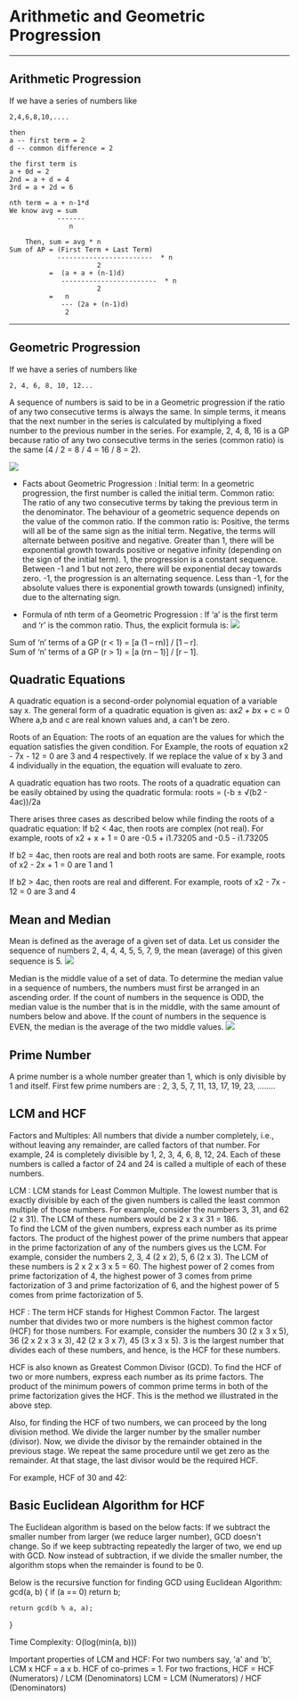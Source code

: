 # Arithmetic and Geometric Progression
---

## Arithmetic Progression
If we have a series of numbers like 
```
2,4,6,8,10,....

then 
a -- first term = 2
d -- common difference = 2

the first term is 
a + 0d = 2
2nd = a + d = 4
3rd = a + 2d = 6

nth term = a + n-1*d
We know avg = sum
            -------
               n

    Then, sum = avg * n 
Sum of AP = (First Term + Last Term)
            ------------------------  * n
                      2
          =  (a + a + (n-1)d)
             ------------------------  * n
                      2
          =   n  
             --- (2a + (n-1)d) 
              2

```

---

## Geometric Progression

If we have a series of numbers like
```
2, 4, 6, 8, 10, 12...
```
A sequence of numbers is said to be in a Geometric progression if the ratio of any two consecutive terms is always the same. In simple terms, it means that the next number in the series is calculated by multiplying a fixed number to the previous number in the series. For example, 2, 4, 8, 16 is a GP because ratio of any two consecutive terms in the series (common ratio) is the same (4 / 2 = 8 / 4 = 16 / 8 = 2).

![](../00.%20Theory/assets/GP.png)

- Facts about Geometric Progression :
Initial term: In a geometric progression, the first number is called the initial term.
Common ratio: The ratio of any two consecutive terms by taking the previous term in the denominator.
The behaviour of a geometric sequence depends on the value of the common ratio. If the common ratio is:
Positive, the terms will all be of the same sign as the initial term.
Negative, the terms will alternate between positive and negative.
Greater than 1, there will be exponential growth towards positive or negative infinity (depending on the sign of the initial term).
1, the progression is a constant sequence.
Between -1 and 1 but not zero, there will be exponential decay towards zero.
-1, the progression is an alternating sequence.
Less than -1, for the absolute values there is exponential growth towards (unsigned) infinity, due to the alternating sign.

- Formula of nth term of a Geometric Progression : If ‘a’ is the first term and ‘r’ is the common ratio. Thus, the explicit formula is: 
![](../00.%20Theory/assets/general%20term.png)

Sum of ‘n’ terms of a GP (r < 1) = [a (1 – rn)] / [1 – r].  
Sum of ‘n’ terms of a GP (r > 1) = [a (rn – 1)] / [r – 1].

## Quadratic Equations

A quadratic equation is a second-order polynomial equation of a variable say x. The general form of a quadratic equation is given as:
a*x2 + b*x + c = 0
Where a,b and c are real known values and,
a can't be zero.

Roots of an Equation: The roots of an equation are the values for which the equation satisfies the given condition. For Example, the roots of equation x2 - 7x - 12 = 0 are 3 and 4 respectively. If we replace the value of x by 3 and 4 individually in the equation, the equation will evaluate to zero.

A quadratic equation has two roots. The roots of a quadratic equation can be easily obtained by using the quadratic formula:
roots = (-b ± √(b2 - 4ac))/2a

There arises three cases as described below while finding the roots of a quadratic equation:
If b2 < 4ac, then roots are complex
(not real).
For example, roots of x2 + x + 1 = 0 are
-0.5 + i1.73205 and -0.5 - i1.73205

If b2 = 4ac, then roots are real 
and both roots are same.
For example, roots of x2 - 2x + 1 = 0 are 1 and 1

If b2 > 4ac, then roots are real 
and different.
For example, roots of x2 - 7x - 12 = 0 are 3 and 4

## Mean and Median

Mean is defined as the average of a given set of data. Let us consider the sequence of numbers 2, 4, 4, 4, 5, 5, 7, 9, the mean (average) of this given sequence is 5.
![](../00.%20Theory/assets/mean.png)

Median is the middle value of a set of data. To determine the median value in a sequence of numbers, the numbers must first be arranged in an ascending order.
If the count of numbers in the sequence is ODD, the median value is the number that is in the middle, with the same amount of numbers below and above.
If the count of numbers in the sequence is EVEN, the median is the average of the two middle values.
![](../00.%20Theory/assets/mdeian-1.png)

## Prime Number

A prime number is a whole number greater than 1, which is only divisible by 1 and itself. First few prime numbers are : 2, 3, 5, 7, 11, 13, 17, 19, 23, ........

## LCM and HCF
Factors and Multiples: All numbers that divide a number completely, i.e., without leaving any remainder, are called factors of that number. For example, 24 is completely divisible by 1, 2, 3, 4, 6, 8, 12, 24. Each of these numbers is called a factor of 24 and 24 is called a multiple of each of these numbers.

LCM : LCM stands for Least Common Multiple. The lowest number that is exactly divisible by each of the given numbers is called the least common multiple of those numbers. For example, consider the numbers 3, 31, and 62 (2 x 31). The LCM of these numbers would be 2 x 3 x 31 = 186.  
To find the LCM of the given numbers, express each number as its prime factors. The product of the highest power of the prime numbers that appear in the prime factorization of any of the numbers gives us the LCM.
For example, consider the numbers 2, 3, 4 (2 x 2), 5, 6 (2 x 3). The LCM of these numbers is 2 x 2 x 3 x 5 = 60. The highest power of 2 comes from prime factorization of 4, the highest power of 3 comes from prime factorization of 3 and prime factorization of 6, and the highest power of 5 comes from prime factorization of 5.


HCF : The term HCF stands for Highest Common Factor. The largest number that divides two or more numbers is the highest common factor (HCF) for those numbers. For example, consider the numbers 30 (2 x 3 x 5), 36 (2 x 2 x 3 x 3), 42 (2 x 3 x 7), 45 (3 x 3 x 5). 3 is the largest number that divides each of these numbers, and hence, is the HCF for these numbers.

HCF is also known as Greatest Common Divisor (GCD).
To find the HCF of two or more numbers, express each number as its prime factors. The product of the minimum powers of common prime terms in both of the prime factorization gives the HCF. This is the method we illustrated in the above step.

Also, for finding the HCF of two numbers, we can proceed by the long division method. We divide the larger number by the smaller number (divisor). Now, we divide the divisor by the remainder obtained in the previous stage. We repeat the same procedure until we get zero as the remainder. At that stage, the last divisor would be the required HCF.

For example, HCF of 30 and 42:

## Basic Euclidean Algorithm for HCF

The Euclidean algorithm is based on the below facts:
If we subtract the smaller number from larger (we reduce larger number), GCD doesn't change. So if we keep subtracting repeatedly the larger of two, we end up with GCD.
Now instead of subtraction, if we divide the smaller number, the algorithm stops when the remainder is found to be 0.

Below is the recursive function for finding GCD using Euclidean Algorithm:
gcd(a, b)
{
    if (a == 0)
        return b;

    return gcd(b % a, a);
}

Time Complexity: O(log(min(a, b)))

Important properties of LCM and HCF:
For two numbers say, 'a' and 'b', LCM x HCF = a x b.
HCF of co-primes = 1.
For two fractions,
HCF = HCF (Numerators) / LCM (Denominators)
LCM = LCM (Numerators) / HCF (Denominators)